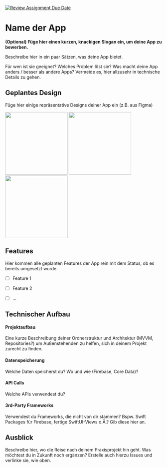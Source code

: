 [![Review Assignment Due Date](https://classroom.github.com/assets/deadline-readme-button-22041afd0340ce965d47ae6ef1cefeee28c7c493a6346c4f15d667ab976d596c.svg)](https://classroom.github.com/a/oXOEvXHr)
# Name der App

**(Optional) Füge hier einen kurzen, knackigen Slogan ein, um deine App zu bewerben.**

Beschreibe hier in ein paar Sätzen, was deine App bietet.

Für wen ist sie geeignet? Welches Problem löst sie? Was macht deine App anders / besser als andere Apps?
Vermeide es, hier allzusehr in technische Details zu gehen.

## Geplantes Design
Füge hier einige repräsentative Designs deiner App ein (z.B. aus Figma)
<p>
  <img src="./img/app_design_1.png" width="200">
  <img src="./img/app_design_2.png" width="200">
  <img src="./img/app_design_3.png" width="200">
</p>

## Features
Hier kommen alle geplanten Features der App rein mit dem Status, ob es bereits umgesetzt wurde.

- [ ] Feature 1
- [ ] Feature 2
- [ ] ...


## Technischer Aufbau

#### Projektaufbau
Eine kurze Beschreibung deiner Ordnerstruktur und Architektur (MVVM, Repositories?) um Außenstehenden zu helfen, sich in deinem Projekt zurecht zu finden.

#### Datenspeicherung
Welche Daten speicherst du? Wo und wie (Firebase, Core Data)?

#### API Calls
Welche APIs verwendest du?

#### 3rd-Party Frameworks
Verwendest du Frameworks, die nicht von dir stammen? Bspw. Swift Packages für Firebase, fertige SwiftUI-Views o.Ä.? Gib diese hier an.


## Ausblick
Beschreibe hier, wo die Reise nach deinem Praxisprojekt hin geht. Was möchtest du in Zukunft noch ergänzen? Erstelle auch hierzu Issues und verlinke sie, wie oben.
 
